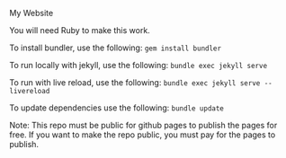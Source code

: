 My Website

You will need Ruby to make this work.

To install bundler, use the following:
```gem install bundler```

To run locally with jekyll, use the following:
```bundle exec jekyll serve```

To run with live reload, use the following:
```bundle exec jekyll serve --livereload```

To update dependencies use the following:
```bundle update```

Note: This repo must be public for github pages to publish the pages for free. If you want to make the repo public, you must pay for the pages to publish.